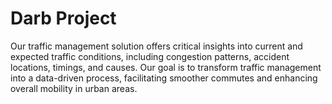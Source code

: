 # Darb Project

Our traffic management solution offers critical insights into current and expected traffic conditions, including congestion patterns, accident locations, timings, and causes.
Our goal is to transform traffic management into a data-driven process, facilitating smoother commutes and enhancing overall mobility in urban areas.
